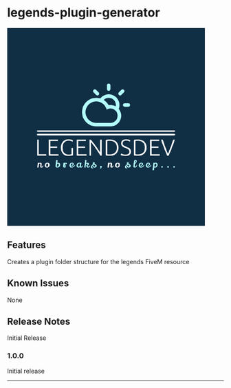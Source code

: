 <!-- @format -->

# legends-plugin-generator

![feature](preview/legendsDev.png)

## Features

Creates a plugin folder structure for the legends FiveM resource

## Known Issues

None

## Release Notes

Initial Release

### 1.0.0

Initial release

---
